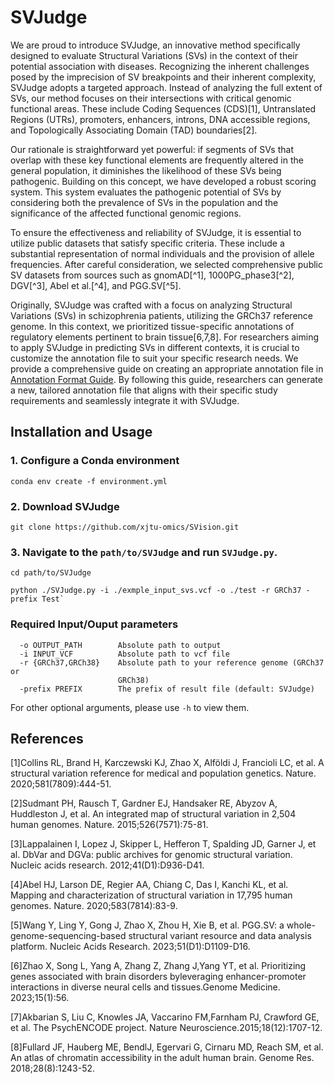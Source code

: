 # SVJudge

We are proud to introduce SVJudge, an innovative method specifically designed to evaluate Structural Variations (SVs) in
the context of their potential association with diseases. Recognizing the inherent challenges posed by the imprecision
of SV breakpoints and their inherent complexity, SVJudge adopts a targeted approach. Instead of analyzing the full
extent of SVs, our method focuses on their intersections with critical genomic functional areas. These include Coding
Sequences (CDS)[1], Untranslated Regions (UTRs), promoters, enhancers, introns, DNA accessible regions, and
Topologically Associating Domain (TAD) boundaries[2].

Our rationale is straightforward yet powerful: if segments of SVs that overlap with these key functional elements are
frequently altered in the general population, it diminishes the likelihood of these SVs being pathogenic. Building on
this concept, we have developed a robust scoring system. This system evaluates the pathogenic potential of SVs by
considering both the prevalence of SVs in the population and the significance of the affected functional genomic
regions.

To ensure the effectiveness and reliability of SVJudge, it is essential to utilize public datasets that satisfy specific
criteria. These include a substantial representation of normal individuals and the provision of allele frequencies.
After careful consideration, we selected comprehensive public SV datasets from sources such as gnomAD[^1],
1000PG_phase3[^2], DGV[^3], Abel et al.[^4], and PGG.SV[^5].

Originally, SVJudge was crafted with a focus on analyzing Structural Variations (SVs) in schizophrenia patients,
utilizing the GRCh37 reference genome. In this context, we prioritized tissue-specific annotations of regulatory
elements pertinent to brain tissue[6,7,8]. For researchers aiming to apply SVJudge in predicting SVs in different
contexts, it
is crucial to customize the annotation file to suit your specific research needs. We provide a comprehensive guide on
creating an appropriate annotation file in [Annotation Format Guide](data/AnnotationFormatGuide.md). By following this guide, researchers can
generate a new, tailored annotation file that aligns with their specific study requirements and seamlessly integrate it
with SVJudge.

## Installation and Usage
### 1. Configure a Conda environment

```shell
conda env create -f environment.yml
```

### 2. Download SVJudge

```
git clone https://github.com/xjtu-omics/SVision.git
```
### 3. Navigate to the `path/to/SVJudge` and run `SVJudge.py`.
```
cd path/to/SVJudge

python ./SVJudge.py -i ./exmple_input_svs.vcf -o ./test -r GRCh37 -prefix Test`
```
### Required Input/Ouput parameters
```
  -o OUTPUT_PATH        Absolute path to output
  -i INPUT_VCF          Absolute path to vcf file
  -r {GRCh37,GRCh38}    Absolute path to your reference genome (GRCh37 or
                        GRCh38)
  -prefix PREFIX        The prefix of result file (default: SVJudge)
```
For other optional arguments, please use `-h` to view them.
## References
[1]Collins RL, Brand H, Karczewski KJ, Zhao X, Alföldi J, Francioli LC, et al. A structural variation reference for
medical and population genetics. Nature. 2020;581(7809):444-51.

[2]Sudmant PH, Rausch T, Gardner EJ, Handsaker RE, Abyzov A, Huddleston J, et al. An integrated map of structural
variation in 2,504 human genomes. Nature. 2015;526(7571):75-81.

[3]Lappalainen I, Lopez J, Skipper L, Hefferon T, Spalding JD, Garner J, et al. DbVar and DGVa: public archives for
genomic structural variation. Nucleic acids research. 2012;41(D1):D936-D41.

[4]Abel HJ, Larson DE, Regier AA, Chiang C, Das I, Kanchi KL, et al. Mapping and characterization of structural
variation in 17,795 human genomes. Nature. 2020;583(7814):83-9.

[5]Wang Y, Ling Y, Gong J, Zhao X, Zhou H, Xie B, et al. PGG.SV: a whole-genome-sequencing-based structural variant
resource and data analysis platform. Nucleic Acids Research. 2023;51(D1):D1109-D16.

[6]Zhao X, Song L, Yang A, Zhang Z, Zhang J,Yang YT, et al. Prioritizing genes associated with brain disorders
byleveraging enhancer-promoter interactions in diverse neural cells and tissues.Genome Medicine. 2023;15(1):56.

[7]Akbarian S, Liu C, Knowles JA, Vaccarino FM,Farnham PJ, Crawford GE, et al. The PsychENCODE project. Nature
Neuroscience.2015;18(12):1707-12.

[8]Fullard JF, Hauberg ME, BendlJ, Egervari G, Cirnaru MD, Reach SM, et al. An atlas of chromatin accessibility
in the adult human brain. Genome Res. 2018;28(8):1243-52.
